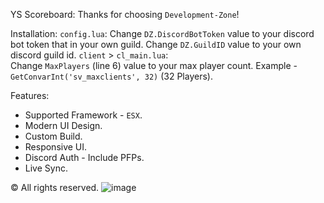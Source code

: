 YS Scoreboard:
Thanks for choosing `Development-Zone`!

Installation:
    `config.lua`:
        Change `DZ.DiscordBotToken` value to your discord bot token that in your own guild.
        Change `DZ.GuildID` value to your own discord guild id.
    `client` > `cl_main.lua`:     
        Change `MaxPlayers` (line 6) value to your max player count.
        Example - `GetConvarInt('sv_maxclients', 32)` (32 Players).

Features: 
- Supported Framework - `ESX`.
- Modern UI Design.
- Custom Build.
- Responsive UI.
- Discord Auth - Include PFPs.
- Live Sync.

©️ All rights reserved.
![image](https://user-images.githubusercontent.com/81599998/122256535-d7475980-ced7-11eb-8b58-1e3d4c6af8ee.png)
